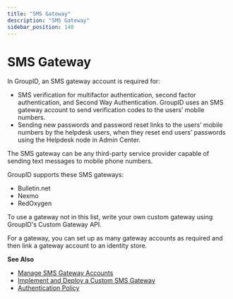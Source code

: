 ```yaml
---
title: "SMS Gateway"
description: "SMS Gateway"
sidebar_position: 140
---
```


# SMS Gateway

In GroupID, an SMS gateway account is required for:

- SMS verification for multifactor authentication, second factor authentication, and Second Way
  Authentication. GroupID uses an SMS gateway account to send verification codes to the users’
  mobile numbers.
- Sending new passwords and password reset links to the users’ mobile numbers by the helpdesk users,
  when they reset end users’ passwords using the Helpdesk node in Admin Center.

The SMS gateway can be any third-party service provider capable of sending text messages to mobile
phone numbers.

GroupID supports these SMS gateways:

- Bulletin.net
- Nexmo
- RedOxygen

To use a gateway not in this list, write your own custom gateway using GroupID's Custom Gateway API.

For a gateway, you can set up as many gateway accounts as required and then link a gateway account
to an identity store.

**See Also**

- [Manage SMS Gateway Accounts](/docs/directorymanager/11.0/admincenter/smsgateway/manage.md)
- [Implement and Deploy a Custom SMS Gateway](/docs/directorymanager/11.0/admincenter/smsgateway/implementcustom.md)
- [Authentication Policy](/docs/directorymanager/11.0/admincenter/authpolicy/authpolicy.md)
